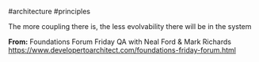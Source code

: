 #architecture #principles

The more coupling there is, the less evolvability there will be in the system


**From:**
Foundations Forum Friday QA with Neal Ford & Mark Richards
https://www.developertoarchitect.com/foundations-friday-forum.html
